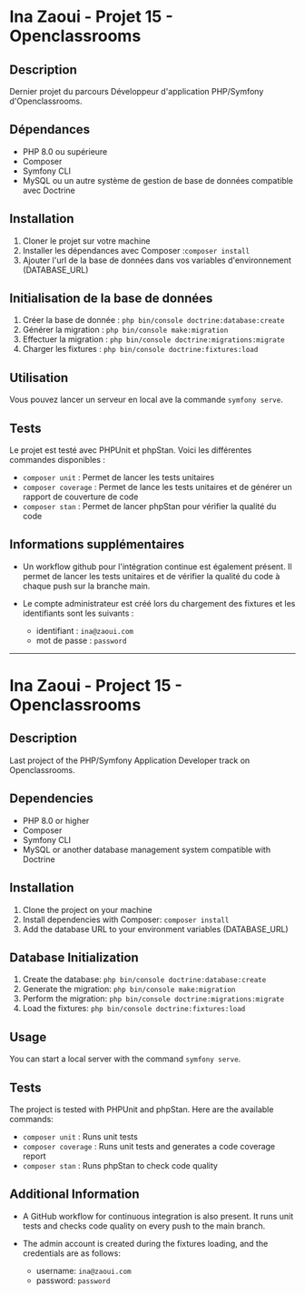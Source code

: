 # Ina Zaoui - Projet 15 - Openclassrooms

## Description

Dernier projet du parcours Développeur d'application PHP/Symfony d'Openclassrooms.

## Dépendances

- PHP 8.0 ou supérieure
- Composer
- Symfony CLI
- MySQL ou un autre système de gestion de base de données compatible avec Doctrine

## Installation

1. Cloner le projet sur votre machine
2. Installer les dépendances avec Composer :```composer install```
3. Ajouter l'url de la base de données dans vos variables d'environnement (DATABASE_URL)

## Initialisation de la base de données

1. Créer la base de donnée :
   ```php bin/console doctrine:database:create```
2. Générer la migration :
   ```php bin/console make:migration```
3. Effectuer la migration :
   ```php bin/console doctrine:migrations:migrate```
4. Charger les fixtures :
   ```php bin/console doctrine:fixtures:load```

## Utilisation

Vous pouvez lancer un serveur en local ave la commande ```symfony serve```.

## Tests

Le projet est testé avec PHPUnit et phpStan. Voici les différentes commandes disponibles :

- ```composer unit``` : Permet de lancer les tests unitaires
- ```composer coverage``` : Permet de lance les tests unitaires et de générer un rapport de couverture de code
- ```composer stan``` : Permet de lancer phpStan pour vérifier la qualité du code

## Informations supplémentaires

- Un workflow github pour l'intégration continue est également présent. Il permet de lancer les tests unitaires et de
vérifier la qualité du code à chaque push sur la branche main.

- Le compte administrateur est créé lors du chargement des fixtures et les identifiants sont les suivants :
  - identifiant : `ina@zaoui.com`
  - mot de passe : `password`


------------------------------------------------------------------------------------------------------------------------

# Ina Zaoui - Project 15 - Openclassrooms

## Description

Last project of the PHP/Symfony Application Developer track on Openclassrooms.

## Dependencies

- PHP 8.0 or higher
- Composer
- Symfony CLI
- MySQL or another database management system compatible with Doctrine

## Installation

1. Clone the project on your machine
2. Install dependencies with Composer: ```composer install```
3. Add the database URL to your environment variables (DATABASE_URL)

## Database Initialization

1. Create the database:
   ```php bin/console doctrine:database:create```
2. Generate the migration:
   ```php bin/console make:migration```
3. Perform the migration:
   ```php bin/console doctrine:migrations:migrate```
4. Load the fixtures:
   ```php bin/console doctrine:fixtures:load```

## Usage

You can start a local server with the command ```symfony serve```.

## Tests

The project is tested with PHPUnit and phpStan. Here are the available commands:

- ```composer unit``` : Runs unit tests
- ```composer coverage``` : Runs unit tests and generates a code coverage report
- ```composer stan``` : Runs phpStan to check code quality

## Additional Information

- A GitHub workflow for continuous integration is also present. It runs unit tests and checks code quality on every push to the main branch.

- The admin account is created during the fixtures loading, and the credentials are as follows:
    - username: `ina@zaoui.com`
    - password: `password`
